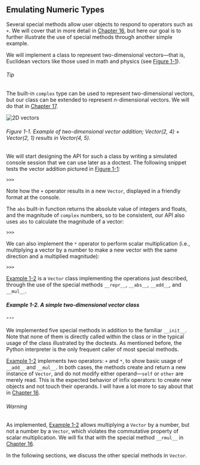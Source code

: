 ## Emulating Numeric Types

Several special methods allow user objects to respond to operators such as `+`. We will cover that in more detail in [Chapter 16](ch16.html#operator_overloading), but here our goal is to further illustrate the use of special methods through another simple example.

We will implement a class to represent two-dimensional vectors—that is, Euclidean vectors like those used in math and physics (see [Figure 1-1](#vectors_fig)).

###### Tip

The built-in `complex` type can be used to represent two-dimensional vectors, but our class can be extended to represent _n_-dimensional vectors. We will do that in [Chapter 17](ch17.html#iterables2generators).

![2D vectors](assets/flpy_0101.png)

###### Figure 1-1. Example of two-dimensional vector addition; Vector(2, 4) + Vector(2, 1) results in Vector(4, 5).

We will start designing the API for such a class by writing a simulated console session that we can use later as a doctest. The following snippet tests the vector addition pictured in [Figure 1-1](#vectors_fig):

```
>>> 
```

Note how the `+` operator results in a new `Vector`, displayed in a friendly format at the console.

The `abs` built-in function returns the absolute value of integers and floats, and the magnitude of `complex` numbers, so to be consistent, our API also uses `abs` to calculate the magnitude of a vector:

```
>>> 
```

We can also implement the `*` operator to perform scalar multiplication (i.e., multiplying a vector by a number to make a new vector with the same direction and a multiplied magnitude):

```
>>> 
```

[Example 1-2](#ex_vector2d) is a `Vector` class implementing the operations just described, through the use of the special methods `__repr__`, `__abs__`, `__add__`, and `__mul__`.

##### Example 1-2. A simple two-dimensional vector class

```
"""
```

We implemented five special methods in addition to the familiar `__init__`. Note that none of them is directly called within the class or in the typical usage of the class illustrated by the doctests. As mentioned before, the Python interpreter is the only frequent caller of most special methods.

[Example 1-2](#ex_vector2d) implements two operators: `+` and `*`, to show basic usage of `__add__` and `__mul__`. In both cases, the methods create and return a new instance of `Vector`, and do not modify either operand—`self` or `other` are merely read. This is the expected behavior of infix operators: to create new objects and not touch their operands. I will have a lot more to say about that in [Chapter 16](ch16.html#operator_overloading).

###### Warning

As implemented, [Example 1-2](#ex_vector2d) allows multiplying a `Vector` by a number, but not a number by a `Vector`, which violates the commutative property of scalar multiplication. We will fix that with the special method `__rmul__` in [Chapter 16](ch16.html#operator_overloading).

In the following sections, we discuss the other special methods in `Vector`.